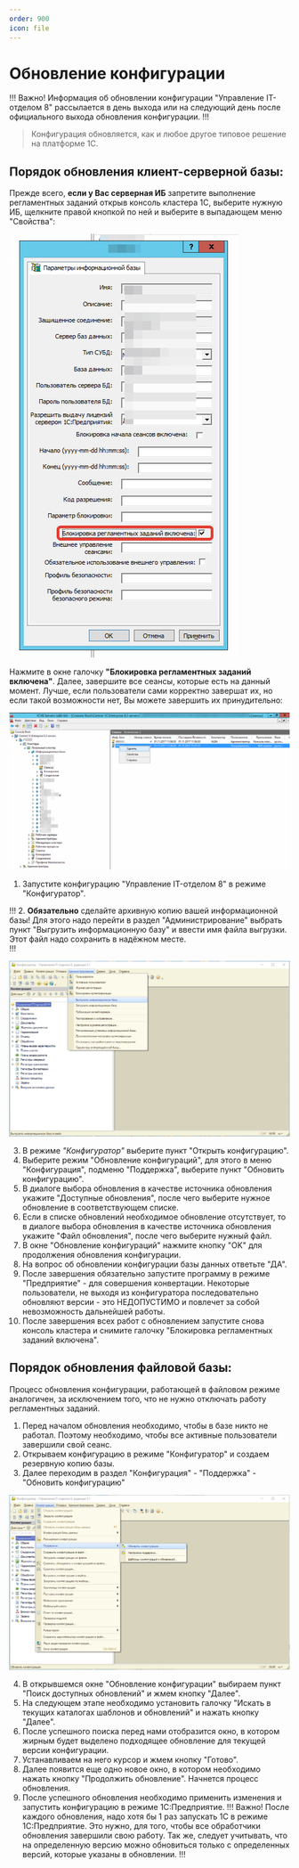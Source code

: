 ```yaml
---
order: 900
icon: file 
---
```


# Обновление конфигурации
!!!
Важно! Информация об обновлении конфигурации "Управление IT-отделом 8" рассылается в день выхода или на следующий день после официального выхода обновления конфигурации.
!!!

> Конфигурация обновляется, как и любое другое типовое решение на платформе 1С.

## Порядок обновления клиент-серверной базы:
Прежде всего, **если у Вас серверная ИБ** запретите выполнение регламентных заданий открыв консоль кластера 1С, выберите нужную ИБ, щелкните правой кнопкой по ней и выберите в выпадающем меню "Свойства": 

![Параметры ИБ](static/01_ОбновлениеКонфигурации.png)

Нажмите в окне галочку **"Блокировка регламентных заданий включена"**.
Далее, завершите все сеансы, которые есть на данный момент. Лучше, если пользователи сами корректно завершат их, но если такой возможности нет, Вы можете завершить их принудительно: 

![MSSQL](static/02_ОбновлениеКонфигурации.png)

1. Запустите конфигурацию "Управление IT-отделом 8" в режиме "Конфигуратор".  

!!!
2. **Обязательно** сделайте архивную копию вашей информационной базы! Для этого надо перейти в раздел "Администрирование" выбрать пункт "Выгрузить информационную базу" и ввести имя файла выгрузки. Этот файл надо сохранить в надёжном месте.  
!!!

![Бэкап базы](static/03_ОбновлениеКонфигурации.png)

3. В режиме *"Конфигуратор"* выберите пункт "Открыть конфигурацию".
4. Выберите режим "Обновление конфигураций", для этого в меню "Конфигурация", подменю "Поддержка", выберите пункт "Обновить конфигурацию".
5. В диалоге выбора обновления в качестве источника обновления укажите "Доступные обновления", после чего выберите нужное обновление в соответствующем списке.
6. Если в списке обновлений необходимое обновление отсутствует, то в диалоге выбора обновления в качестве источника обновления укажите "Файл обновления", после чего выберите нужный файл.
7. В окне "Обновление конфигураций" нажмите кнопку "OK" для продолжения обновления конфигурации.
8. На вопрос об обновлении конфигурации базы данных ответьте "ДА".
9. После завершения обязательно запустите программу в режиме "Предприятие" - для совершения конвертации. Некоторые пользователи, не выходя из конфигуратора последовательно обновляют версии - это НЕДОПУСТИМО и повлечет за собой невозможность дальнейшей работы.
10. После завершения всех работ с обновлением запустите снова консоль кластера и снимите галочку "Блокировка регламентных заданий включена".

## Порядок обновления файловой базы:
Процесс обновления конфигурации, работающей в файловом режиме аналогичен, за исключением того, что не нужно отключать работу регламентных заданий.

1. Перед началом обновления необходимо, чтобы в базе никто не работал. Поэтому необходимо, чтобы все активные пользователи завершили свой сеанс.
2. Открываем конфигурацию в режиме "Конфигуратор" и создаем резервную копию базы.
3. Далее переходим в раздел "Конфигурация" - "Поддержка" - "Обновить конфигурацию"

![Бэкап базы](static/04_ОбновлениеКонфигурации.png)

4. В открывшемся окне "Обновление конфигурации" выбираем пункт "Поиск доступных обновлений" и жмем кнопку "Далее".
5. На следующем этапе необходимо установить галочку "Искать в текущих каталогах шаблонов и обновлений" и нажать кнопку "Далее".
6. После успешного поиска перед нами отобразится окно, в котором жирным будет выделено подходящее обновление для текущей версии конфигурации.
7. Устанавливаем на него курсор и жмем кнопку "Готово".
8. Далее появится еще одно новое окно, в котором необходимо нажать кнопку "Продолжить обновление". Начнется процесс обновления.
9. После успешного обновления необходимо применить изменения и запустить конфигурацию в режиме 1С:Предприятие.
!!!
Важно! После каждого обновления, надо хотя бы 1 раз запускать 1С в режиме 1С:Предприятие. Это нужно, для того, чтобы все обработчики обновления завершили свою работу. Так же, следует учитывать, что на определенную версию можно обновиться только с определенных версий, которые указаны в обновлении.
!!!